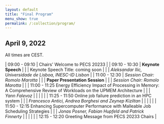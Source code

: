 ```yaml
---
layout: default
title: "Final Program"
menu_show: true
permalink: /:collection/program/
---
```





## April 9, 2022

All times are CEST.

| 09:00 - 09:10 | Chairs' Welcome to PECS 20233 |
| 09:10 - 10:30 | **Keynote Speech** |
| | Keynote Speech Title: coming soon  |
| | *Aleksandar Ilic, Universidade de Lisboa, INESC-ID Lisbon* |
| 11:00 - 12:30 | *Session Chair: Romolo Marotta* |
| | **Paper Presentation Session** |
| | *Session Chair: Romolo Marotta* |
| | 11:00 - 11:25  Energy Efficiency Impact of Processing in Memory: A Comprehensive Review of Workloads on the UPMEM Architecture |
| | *Yann Falevoz* |
| | |
| | 11:25 - 11:50  Online job failure prediction in an HPC system |
| | *Francesco Antici, Andrea Borghesi and Zeynep Kiziltan* |
| | |
| | 11:50 - 12:15  Enhancing Supercomputer Performance with Malleable Job Scheduling Strategies |
| | *Jonas Posner, Fabian Hupfeld and Patrick Finnerty* |
| | |
| | 12:15 - 12:20  Greeting Message from PECS 20233 Chairs |

